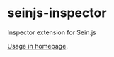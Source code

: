 # seinjs-inspector

Inspector extension for Sein.js

[Usage in homepage](http://seinjs.com/cn/extension/toolchains/inspector).

